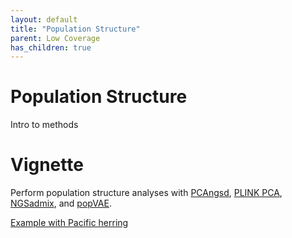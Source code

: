 ```yaml
---
layout: default
title: "Population Structure"
parent: Low Coverage
has_children: true
---
```




# Population Structure

Intro to methods

# Vignette

Perform population structure analyses with [PCAngsd](http://www.popgen.dk/software/index.php/PCAngsd),
[PLINK PCA](https://www.cog-genomics.org/plink/1.9/strat), [NGSadmix](http://www.popgen.dk/software/index.php/NgsAdmix), and [popVAE](https://github.com/kr-colab/popvae).

[Example with Pacific herring](population_genetics/vignettes/Pacific_Herring_population_strucutre.html)



